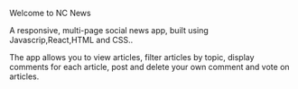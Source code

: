 Welcome to NC News

A responsive, multi-page social news app, built using Javascrip,React,HTML and CSS..

The app allows you to view articles, filter articles by topic, display comments for each article, post and delete your own comment and vote on articles.



